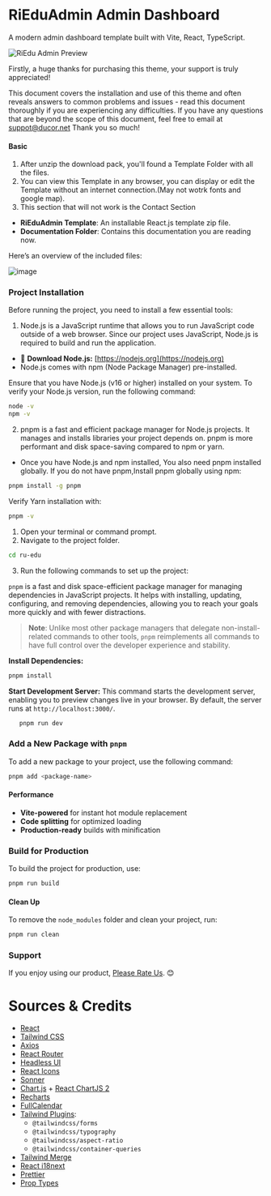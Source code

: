 # RiEduAdmin Admin Dashboard


A modern admin dashboard template built with Vite, React, TypeScript.

![RiEdu Admin Preview](../ruedu.png)

Firstly, a huge thanks for purchasing this theme, your support is truly appreciated!

This document covers the installation and use of this theme and often reveals answers to common problems and issues - read this document thoroughly if you are experiencing any difficulties. If you have any questions that are beyond the scope of this document, feel free to email at [suppot@ducor.net](mailto:__EMAIL__) Thank you so much!

#### Basic

1.  After unzip the download pack, you'll found a Template Folder with all the files.
2.  You can view this Template in any browser, you can display or edit the Template without an internet connection.(May not wotrk fonts and google map).
3.  This section that will not work is the Contact Section

- **RiEduAdmin Template**: An installable React.js template zip file.
- **Documentation Folder**: Contains this documentation you are reading now.

Here’s an overview of the included files:

![image]()  

###  Project Installation 
Before running the project, you need to install a few essential tools:

1. Node.js is a JavaScript runtime that allows you to run JavaScript code outside of a web browser. Since our project uses JavaScript, Node.js is required to build and run the application.

- 🔗 **Download Node.js:** [https://nodejs.org](https://nodejs.org)
- Node.js comes with npm (Node Package Manager) pre-installed.

Ensure that you have Node.js (v16 or higher) installed on your system. To verify your Node.js version, run the following command:
```bash
node -v
npm -v
```
2. pnpm is a fast and efficient package manager for Node.js projects. It manages and installs libraries your project depends on. pnpm is more performant and disk space-saving compared to npm or yarn.


- Once you have Node.js and npm installed, You also need pnpm installed globally. If you do not have pnpm,Install pnpm globally using npm: 
```bash
pnpm install -g pnpm
```
Verify Yarn installation with:
```bash
pnpm -v
```
1.  Open your terminal or command prompt.
2.  Navigate to the project folder.
   ```bash
   cd ru-edu
   ``` 
3.  Run the following commands to set up the project:

`pnpm` is a fast and disk space-efficient package manager for managing dependencies in JavaScript projects. It helps with installing, updating, configuring, and removing dependencies, allowing you to reach your goals more quickly and with fewer distractions.

> **Note**: Unlike most other package managers that delegate non-install-related commands to other tools, `pnpm` reimplements all commands to have full control over the developer experience and stability.

 **Install Dependencies:**
 ```bash
 pnpm install
 ```
 **Start Development Server:** This command starts the development server, enabling you to preview changes live in your browser. By 
     default, the server runs at `http://localhost:3000/`.
 ```bash
    pnpm run dev
  ```
### Add a New Package with `pnpm`

To add a new package to your project, use the following command:

```bash
pnpm add <package-name>

```

####  Performance
- **Vite-powered** for instant hot module replacement
- **Code splitting** for optimized loading
- **Production-ready** builds with minification


###  Build for Production  

To build the project for production, use:  

```bash
pnpm run build
```

####  Clean Up  

To remove the `node_modules` folder and clean your project, run:  

```bash
pnpm run clean
```

###  Support  

If you enjoy using our product, [Please Rate Us](https://themeforest.net/user/ducor). 😊  

# Sources & Credits

- [React](https://react.dev)
- [Tailwind CSS](https://tailwindcss.com)
- [Axios](https://axios-http.com)
- [React Router](https://reactrouter.com)
- [Headless UI](https://headlessui.com)
- [React Icons](https://react-icons.github.io/react-icons)
- [Sonner](https://sonner.emilkowal.ski)
- [Chart.js](https://www.chartjs.org) + [React ChartJS 2](https://react-chartjs-2.js.org)
- [Recharts](https://recharts.org)
- [FullCalendar](https://fullcalendar.io)
- [Tailwind Plugins](https://tailwindcss.com/docs/plugins):
  - `@tailwindcss/forms`
  - `@tailwindcss/typography`
  - `@tailwindcss/aspect-ratio`
  - `@tailwindcss/container-queries`
- [Tailwind Merge](https://github.com/dcastil/tailwind-merge)
- [React i18next](https://react.i18next.com)
- [Prettier](https://prettier.io)
- [Prop Types](https://github.com/facebook/prop-types)


